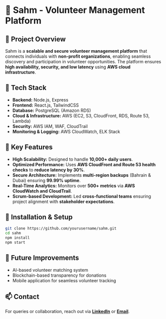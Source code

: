 # 📌 Sahm - Volunteer Management Platform

## 🚀 Project Overview
Sahm is a **scalable and secure volunteer management platform** that connects individuals with **non-profit organizations**, enabling seamless discovery and participation in volunteer opportunities. The platform ensures **high availability, security, and low latency** using **AWS cloud infrastructure**.

## 🔧 Tech Stack
- **Backend:** Node.js, Express
- **Frontend:** React.js, TailwindCSS
- **Database:** PostgreSQL (Amazon RDS)
- **Cloud & Infrastructure:** AWS (EC2, S3, CloudFront, RDS, Route 53, Lambda)
- **Security:** AWS IAM, WAF, CloudTrail
- **Monitoring & Logging:** AWS CloudWatch, ELK Stack

## 🎯 Key Features
- **High Scalability:** Designed to handle **10,000+ daily users**.
- **Optimized Performance:** Uses **AWS CloudFront and Route 53 health checks** to **reduce latency by 30%**.
- **Secure Architecture:** Implements **multi-region backups** (Bahrain & Dubai) ensuring **99.99% uptime**.
- **Real-Time Analytics:** Monitors over **500+ metrics** via **AWS CloudWatch and CloudTrail**.
- **Scrum-based Development:** Led **cross-functional teams** ensuring project alignment with **stakeholder expectations**.

## 📄 Installation & Setup
```sh
git clone https://github.com/yourusername/sahm.git
cd sahm
npm install
npm start
```

## 🎯 Future Improvements
- AI-based volunteer matching system
- Blockchain-based transparency for donations
- Mobile application for seamless volunteer tracking

## 📫 Contact
For queries or collaboration, reach out via **[LinkedIn](your-link-here)** or **[Email](mailto:NawafSoftwareEng@gmail.com)**.
